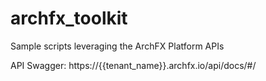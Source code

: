 # archfx_toolkit
Sample scripts leveraging the ArchFX Platform APIs

API Swagger: https://{{tenant_name}}.archfx.io/api/docs/#/
